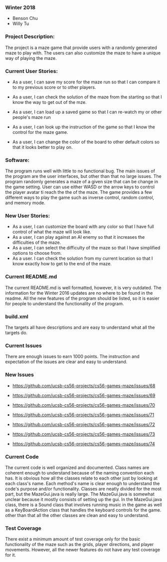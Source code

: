### Winter 2018
* Benson Chu
* Willy Tu

### Project Description:

The project is a maze game that provide users with a randomly generated maze to play with. The users 
can also customize the maze to have a unique way of playing the maze.

### Current User Stories:

* As a user, I can save my score for the maze run so that I can compare it to my previous score or to 
other players.

* As a user, I can check the solution of the maze from the starting so that I know the way to get out of the mze.
	
* As a user, I can load up a saved game so that I can re-watch my or other people's maze run

* As a user, I can look up the instruction of the game so that I know the control for the maze game.
	
* As a user, I can change the color of the board to other default colors so that it looks better to play on.
	
### Software:

  The program runs well with little to no functional bug. The main issues of the program are the user interfaces, 
but other than that no large issues. The program randomly generates a maze of a given size that can be change in 
the game setting. User can use either WASD or the arrow keys to control the player  avatar ti reach the the of the 
maze. The game provides a few different ways to play the game such as inverse control, random control, and memory mode.
	
### New User Stories:
* As a user, I can customize the board with any color so that I have full control of what the maze will look like.
* As a user, I can play against an AI enemy so that it increases the difficulties of the maze.
* As a user, I can select the difficulty of the maze so that I have simplified options to choose from.
* As a user. I can check the solution from my current location so that I know exactly how to get to the end of the maze.
	
### Current README.md

  The current README.md is well formatted, however, it is very outdated. The information for the Winter 2016 updates are no
where to be found in the readme. All the new features of the program should be listed, so it is easier for people to understand
the functionality of the program.

### build.xml
  The targets all have descriptions and are easy to understand what all the targets do.
	
### Current Issues
  There are enough issues to earn 1000 points. The instruction and expectation of the issues are clear and easy to understand.
	
### New Issues
* <https://github.com/ucsb-cs56-projects/cs56-games-maze/issues/68>

* <https://github.com/ucsb-cs56-projects/cs56-games-maze/issues/69>

* <https://github.com/ucsb-cs56-projects/cs56-games-maze/issues/70>

* <https://github.com/ucsb-cs56-projects/cs56-games-maze/issues/71>

* <https://github.com/ucsb-cs56-projects/cs56-games-maze/issues/72>

* <https://github.com/ucsb-cs56-projects/cs56-games-maze/issues/73>

* <https://github.com/ucsb-cs56-projects/cs56-games-maze/issues/74>

### Current Code

The current code is well organized and documented. Class names are coherent enough to understand 
because of the naming convention each has. It is obvious how all the classes relate to each other just by looking at 
each class's name. Each method's name is clear enough to understand the code's purpose and/or functionality. Classes 
are neatly divided for the most part, but the MazeGui.java is really large. The MazeGui.java is somewhat unclear because 
it mostly consists of setting up the gui. In the MazeGui.java class, there is a Sound class that involves running music 
in the game as well as a KeyBoardAction class that handles the keyboard controls for the game. other than that all the 
other classes are clean and easy to understand.



### Test Coverage
There exist a minimum amount of test coverage only for the basic functionality of the maze such as the grids, 
player directions, and player movements. However, all the newer features do not have any test coverage for it.


